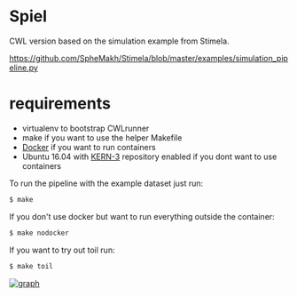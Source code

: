 # Spiel

CWL version based on the simulation example from Stimela.

https://github.com/SpheMakh/Stimela/blob/master/examples/simulation_pipeline.py


# requirements

* virtualenv to bootstrap CWLrunner
* make if you want to use the helper Makefile 
* [Docker](https://www.docker.com/) if you want to run containers
* Ubuntu 16.04 with [KERN-3](http://kernsuite.info) repository enabled if you
  dont want to use containers

To run the pipeline with the example dataset just run:
```bash
$ make
```

If you don't use docker but want to run everything outside the container:
```bash
$ make nodocker
```

If you want to try out toil run:
```bash
$ make toil
```

[![graph](https://raw.githubusercontent.com/gijzelaerr/spiel/master/spiel.png)](https://view.commonwl.org/workflows/github.com/gijzelaerr/spiel/blob/master/spiel.cwl) 

